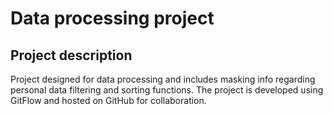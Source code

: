 # Data processing project
## Project description 
Project designed for data processing and 
includes masking info regarding personal data
filtering and sorting functions. The project is 
developed using GitFlow and hosted on GitHub 
for collaboration. 